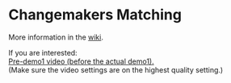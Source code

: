 # Changemakers Matching

More information in the [wiki](https://github.com/jlmacle/changemakers-matchmaking_front-end/wiki).


If you are interested:
<br>
[Pre-demo1 video (before the actual demo1).](https://drive.google.com/file/d/1rmgAKolxmrKhhPFRVlLRem-bhhNxJi_B/view?usp=sharing)<br>
(Make sure the video settings are on the highest quality setting.)






